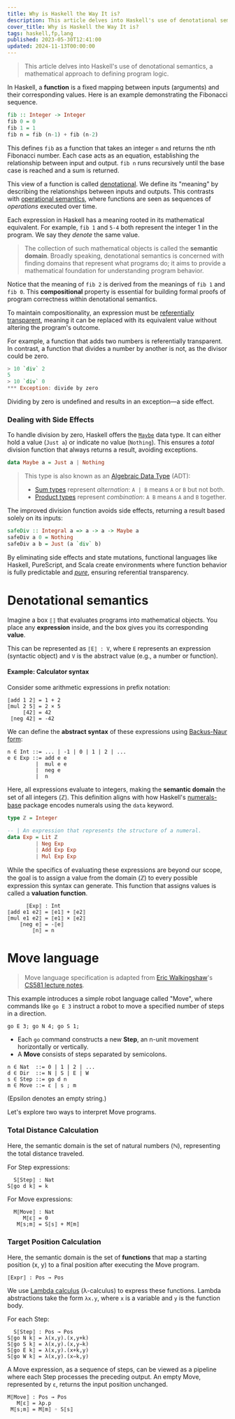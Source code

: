```yaml
---
title: Why is Haskell the Way It is?
description: This article delves into Haskell's use of denotational semantics, a mathematical approach to defining program logic
cover_title: Why is Haskell the Way It is?
tags: haskell,fp,lang
published: 2023-05-30T12:41:00
updated: 2024-11-13T00:00:00
---
```


> This article delves into Haskell's use of denotational semantics, a mathematical approach to defining program logic.

In Haskell, a **function** is a fixed mapping between inputs (arguments) and their corresponding values. Here is an example demonstrating the Fibonacci sequence.

```haskell
fib :: Integer -> Integer
fib 0 = 0
fib 1 = 1
fib n = fib (n-1) + fib (n-2)
```

This defines `fib` as a function that takes an integer `n` and returns the nth Fibonacci number. Each case acts as an equation, establishing the relationship between input and output. `fib n` runs recursively until the base case is reached and a sum is returned.

This view of a function is called [denotational](https://en.wikipedia.org/wiki/Denotational_semantics). We define its "meaning" by describing the relationships between inputs and outputs. This contrasts with [operational semantics](https://en.wikipedia.org/wiki/Operational_semantics), where functions are seen as sequences of _operations_ executed over time.

Each expression in Haskell has a meaning rooted in its mathematical equivalent. For example, `fib 1` and `5-4` both represent the integer 1 in the program. We say they _denote_ the same value.

> The collection of such mathematical objects is called the **semantic domain**. Broadly speaking, denotational semantics is concerned with finding domains that represent what programs do; it aims to provide a mathematical foundation for understanding program behavior.

Notice that the meaning of `fib 2` is derived from the meanings of `fib 1` and `fib 0`. This **compositional** property is essential for building formal proofs of program correctness within denotational semantics.

To maintain compositionality, an expression must be [referentially transparent](https://en.wikipedia.org/wiki/Referential_transparency), meaning it can be replaced with its equivalent value without altering the program's outcome.

For example, a function that adds two numbers is referentially transparent. In contrast, a function that divides a number by another is not, as the divisor could be zero.

```haskell
> 10 `div` 2
5
> 10 `div` 0
*** Exception: divide by zero
```

Dividing by zero is undefined and results in an exception—a side effect.

### Dealing with Side Effects

To handle division by zero, Haskell offers the [`Maybe`](https://wiki.haskell.org/Maybe) data type. It can either hold a value (`Just a`) or indicate no value (`Nothing`). This ensures a _total_ division function that always returns a result, avoiding exceptions.

```haskell
data Maybe a = Just a | Nothing
```

> This type is also known as an [Algebraic Data Type](https://en.wikipedia.org/wiki/Algebraic_data_type) (ADT):
>
> * [Sum types](https://en.wikipedia.org/wiki/Tagged_union) represent _alternation_: `A | B` means `A` or `B` but not both.
> * [Product types](https://en.wikipedia.org/wiki/Product_type) represent _combination_: `A B` means `A` and `B` together.

The improved division function avoids side effects, returning a result based solely on its inputs:

```haskell
safeDiv :: Integral a => a -> a -> Maybe a
safeDiv a 0 = Nothing
safeDiv a b = Just (a `div` b)
```

By eliminating side effects and state mutations, functional languages like Haskell, PureScript, and Scala create environments where function behavior is fully predictable and [_pure_](https://en.wikipedia.org/wiki/Pure_function), ensuring referential transparency.

# Denotational semantics

Imagine a box `⟦⟧` that evaluates programs into mathematical objects. You place any **expression** inside, and the box gives you its corresponding **value**.

This can be represented as `⟦E⟧ : V`, where `E` represents an expression (syntactic object) and `V` is the abstract value (e.g., a number or function).

#### Example: Calculator syntax

Consider some arithmetic expressions in prefix notation:

```
⟦add 1 2⟧ = 1 + 2
⟦mul 2 5⟧ = 2 × 5
     ⟦42⟧ = 42
 ⟦neg 42⟧ = -42
```

We can define the **abstract syntax** of these expressions using [Backus-Naur form](https://en.wikipedia.org/wiki/Backus%E2%80%93Naur_form):

```
n ∈ Int ::= ... | -1 | 0 | 1 | 2 | ...
e ∈ Exp ::= add e e
         |  mul e e
         |  neg e
         |  n
```

Here, all expressions evaluate to integers, making the **semantic domain** the set of all integers (ℤ). This definition aligns with how Haskell's [numerals-base](https://hackage.haskell.org/package/numerals-base-0.3/docs/Text-Numeral-Exp.html) package encodes numerals using the `data` keyword.


```haskell
type ℤ = Integer

-- | An expression that represents the structure of a numeral.
data Exp = Lit ℤ
         | Neg Exp
         | Add Exp Exp
         | Mul Exp Exp
```

While the specifics of evaluating these expressions are beyond our scope, the goal is to assign a value from the domain (ℤ) to every possible expression this syntax can generate. This function that assigns values is called a **valuation function**.

```
      ⟦Exp⟧ : Int
⟦add e1 e2⟧ = ⟦e1⟧ + ⟦e2⟧
⟦mul e1 e2⟧ = ⟦e1⟧ × ⟦e2⟧
    ⟦neg e⟧ = -⟦e⟧
        ⟦n⟧ = n
```

# Move language

> Move language specification is adapted from [Eric Walkingshaw](https://web.engr.oregonstate.edu/~walkiner/)'s [CS581 lecture notes](https://web.engr.oregonstate.edu/~walkiner/teaching/cs581-fa20).

This example introduces a simple robot language called "Move", where commands like `go E 3` instruct a robot to move a specified number of steps in a direction.

```
go E 3; go N 4; go S 1;
```

* Each `go` command constructs a new **Step**, an n-unit movement horizontally or vertically.
* A **Move** consists of steps separated by semicolons.

```
n ∈ Nat  ::= 0 | 1 | 2 | ...
d ∈ Dir  ::= N | S | E | W
s ∈ Step ::= go d n
m ∈ Move ::= ε | s ; m
```

(Epsilon denotes an empty string.)

Let's explore two ways to interpret Move programs.

### Total Distance Calculation

Here, the semantic domain is the set of natural numbers (ℕ), representing the total distance traveled.

For Step expressions:

```
  S⟦Step⟧ : Nat
S⟦go d k⟧ = k
```

For Move expressions:

```
  M⟦Move⟧ : Nat
     M⟦ε⟧ = 0
   M⟦s;m⟧ = S⟦s⟧ + M⟦m⟧
```

### Target Position Calculation

Here, the semantic domain is the set of **functions** that map a starting position (x, y) to a final position after executing the Move program.

```
⟦Expr⟧ : Pos → Pos
```

We use [Lambda calculus](https://en.wikipedia.org/wiki/Lambda_calculus) (λ-calculus) to express these functions. Lambda abstractions take the form `λx.y`, where `x` is a variable and `y` is the function body.

For each Step:

```
  S⟦Step⟧ : Pos → Pos
S⟦go N k⟧ = λ(x,y).(x,y+k)
S⟦go S k⟧ = λ(x,y).(x,y−k)
S⟦go E k⟧ = λ(x,y).(x+k,y)
S⟦go W k⟧ = λ(x,y).(x−k,y)
```

A Move expression, as a sequence of steps, can be viewed as a pipeline where each Step processes the preceding output. An empty Move, represented by `ε`, returns the input position unchanged.

```
M⟦Move⟧ : Pos → Pos
   M⟦ε⟧ = λp.p
 M⟦s;m⟧ = M⟦m⟧ ◦ S⟦s⟧
```
